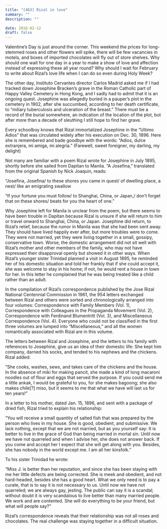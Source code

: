 ```yaml
---
title: "[463] Rizal in love"
summary: ""
description: ""

date: 2016-02-12
draft: false
---
```


Valentine’s Day is just around the corner. This weekend the prices for long-stemmed roses and other flowers will spike, there will be few vacancies in motels, and boxes of imported chocolates will fly out of store shelves. Why should one wait for one day in a year to make a show of love and affection instead of expressing these all year round? Why should I wait for February to write about Rizal’s love life when I can do so even during Holy Week?

The other day, Instituto Cervantes director Carlos Madrid asked me if I had tracked down Josephine Bracken’s grave in the Roman Catholic part of Happy Valley Cemetery in Hong Kong, and I sadly had to admit that it is an ongoing quest. Josephine was allegedly buried in a pauper’s plot in the cemetery in 1902, after she succumbed, according to her death certificate, to “miliary tuberculosis and ulceration of the breast.” There must be a record of the burial somewhere, an indication of the location of the plot, but after more than a decade of sleuthing I still hope to find her grave.

Every schoolboy knows that Rizal immortalized Josephine in the “Ultimo Adios” that was circulated widely after his execution on Dec. 30, 1896. Here she is remembered and bade goodbye with the words: “Adios, dulce extranjera, mi amiga, mi alegria.” (Farewell, sweet foreigner, my darling, my delight)

Not many are familiar with a poem Rizal wrote for Josephine in July 1895, shortly before she sailed from Dapitan to Manila. “A Josefina,” translated from the original Spanish by Nick Joaquin, reads:

“Josefina, Josefina/ to these shores you came in quest/ of dwelling place, a nest/ like an emigrating swallow

“If your fortune you must follow/ to Shanghai, China, or Japan,/ don’t forget that on these shores/ beats for you the heart of one.”

Why Josephine left for Manila is unclear from the poem, but there seems to have been trouble in Dapitan because Rizal is unsure if she will return to him or travel onward to Shanghai, China, or Japan. Josephine did return, to Rizal’s relief, because the rumor in Manila was that she had been sent away. They should have lived happily ever after, but more troubles were to come. They were not married, yet they were living together in a small, gossipy, conservative town. Worse, the domestic arrangement did not sit well with Rizal’s mother and other members of the family, who may not have expressed their disapproval openly but showed it in other ways. When Rizal’s younger sister Trinidad planned a visit in August 1895, he reminded her of his domestic situation and told her frankly that if she could accept it, she was welcome to stay in his home; if not, he would rent a house in town for her. In this letter he complained that he was being treated like a child rather than an adult.

In the compilation of Rizal’s correspondence published by the Jose Rizal National Centennial Commission in 1961, the 954 letters exchanged between Rizal and others were sorted and chronologically arranged into four volumes: Correspondence with Family Members (Vol. 1), Correspondence with Colleagues in the Propaganda Movement (Vol. 2), Correspondence with Ferdinand Blumentritt (Vol. 3), and Miscellaneous Correspondence (Vol. 4). Everyone who could not be classified in the first three volumes are lumped into “Miscellaneous,” and all the women romantically associated with Rizal are in this volume.

The letters between Rizal and Josephine, and the letters to his family with references to Josephine, give us an idea of their domestic life: She kept him company, darned his socks, and tended to his nephews and the chickens. Rizal added:

“She cooks, washes, sews, and takes care of the chickens and the house. In the absence of miki for making pancit, she made a kind of long macaroni noodles out of flour and eggs that served the purpose. If you could send me a little ankak, I would be grateful to you, for she makes bagoong; she also makes chile[?] miso, but it seems to me that what we have will last us for ten years!”

In a letter to his mother, dated Jan. 15, 1896, and sent with a package of dried fish, Rizal tried to explain his relationship:

“You will receive a small quantity of salted fish that was prepared by the person who lives in my house. She is good, obedient, and submissive. We lack nothing, except that we are not married, but as you yourself say: It is better to live in the grace of God than being married in mortal sin. Until now we have not quarreled and when I advise her, she does not answer back. If you come and accept her I expect that she will get along with you. Besides, she has nobody in the world except me. I am all her kinsfolk.”

To his sister Trinidad he wrote:

“Miss J. is better than her reputation, and since she has been staying with me her little defects are being corrected. She is meek and obedient, and not hard-headed, besides she has a good heart. What we only need is to pay a curate, that is to say it is not necessary to us. Until now we have not quarreled; we are always gay, jesting. The public can say it is a scandal; without doubt it is very scandalous to live better than many married people. We work and are contented. She will do everything to be your friend, but what will people say?”

Rizal’s correspondence reveals that their relationship was not all roses and chocolates. The real challenge was staying together in a difficult situation.
